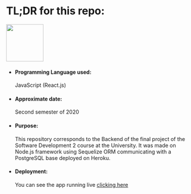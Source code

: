 <h1>TL;DR for this repo:</h1>
<img src="https://upload.wikimedia.org/wikipedia/commons/d/d9/Node.js_logo.svg" height="100" width="100">
<ul>
  <li><h4>Programming Language used:</h4>JavaScript (React.js)</li>
  <li><h4>Approximate date:</h4>Second semester of 2020</li>
  <li><h4>Purpose:</h4>This repository corresponds to the Backend of the final project of the Software Development 2 course at the University. It was made on Node.js framework using Sequelize ORM communicating with a PostgreSQL base deployed on Heroku.</li>
  <li><h4>Deployment:</h4>You can see the app running live <a href="http://burgertown-backend.herokuapp.com/" target="_blank" rel="noopener noreferrer">clicking here</a></li>
</ul>
